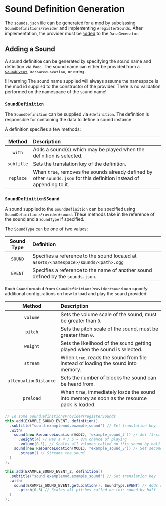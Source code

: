 Sound Definition Generation
===========================

The `sounds.json` file can be generated for a mod by subclassing `SoundDefinitionsProvider` and implementing `#registerSounds`. After implementation, the provider must be [added][datagen] to the `DataGenerator`.

Adding a Sound
--------------

A sound definition can be generated by specifying the sound name and definition via `#add`. The sound name can either be provided from a [`SoundEvent`][soundevent], `ResourceLocation`, or string.

!!! warning
    The sound name supplied will always assume the namespace is the mod id supplied to the constructor of the provider. There is no validation performed on the namespace of the sound name!

### `SoundDefinition`

The `SoundDefinition` can be supplied via `#definition`. The definition is responsible for containing the data to define a sound instance.

A definition specifies a few methods:

Method     | Description
:---:      | :---
`with`     | Adds a sound(s) which may be played when the definition is selected.
`subtitle` | Sets the translation key of the definition.
`replace`  | When `true`, removes the sounds already defined by other `sounds.json` for this definition instead of appending to it.

### `SoundDefinition$Sound`

A sound supplied to the `SoundDefinition` can be specified using `SoundDefinitionsProvider#sound`. These methods take in the reference of the sound and a `SoundType` if specified.

The `SoundType` can be one of two values:

Sound Type | Definition
:---:      | :---
`SOUND`    | Specifies a reference to the sound located at `assets/<namespace>/sounds/<path>.ogg`.
`EVENT`    | Specifies a reference to the name of another sound defined by the `sounds.json`.

Each `Sound` created from `SoundDefinitionsProvider#sound` can specify additional configurations on how to load and play the sound provided:

Method | Description
:---: | :---
`volume` | Sets the volume scale of the sound, must be greater than `0`.
`pitch` | Sets the pitch scale of the sound, must be greater than `0`.
`weight` | Sets the likelihood of the sound getting played when the sound is selected.
`stream` | When `true`, reads the sound from file instead of loading the sound into memory.
`attenuationDistance` | Sets the number of blocks the sound can be heard from.
`preload` | When `true`, immediately loads the sound into memory as soon as the resource pack is loaded.

```java
// In some SoundDefinitionsProvider#registerSounds
this.add(EXAMPLE_SOUND_EVENT, definition()
  .subtitle("sound.examplemod.example_sound") // Set translation key
  .with(
    sound(new ResourceLocation(MODID, "example_sound_1")) // Set first sound
      .weight(4) // Has a 4 / 5 = 80% chance of playing
      .volume(0.5), // Scales all volumes called on this sound by half
    sound(new ResourceLocation(MODID, "example_sound_2")) // Set second sound
      .stream() // Streams the sound
  )
);

this.add(EXAMPLE_SOUND_EVENT_2, definition()
  .subtitle("sound.examplemod.example_sound") // Set translation key
  .with(
    sound(EXAMPLE_SOUND_EVENT.getLocation(), SoundType.EVENT) // Adds sounds from 'EXAMPLE_SOUND_EVENT'
      .pitch(0.5) // Scales all pitches called on this sound by half
  )
);
```

[datagen]: ../index.md#data-providers
[soundevent]: ../../gameeffects/sounds.md#creating-sound-events
